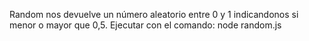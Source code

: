 Random nos devuelve un número aleatorio entre 0 y 1 indicandonos si menor o mayor que 0,5.
Ejecutar con el comando: node random.js